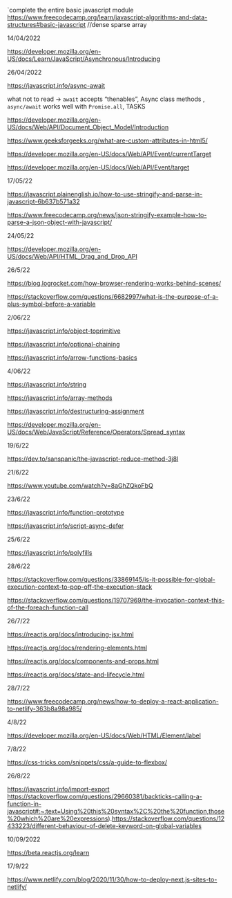 `complete the entire basic javascript module
https://www.freecodecamp.org/learn/javascript-algorithms-and-data-structures#basic-javascript
//dense sparse array

14/04/2022

https://developer.mozilla.org/en-US/docs/Learn/JavaScript/Asynchronous/Introducing

26/04/2022

https://javascript.info/async-await

what not to read -> `await` accepts “thenables”, Async class methods , `async/await` works well with `Promise.all`, TASKS

https://developer.mozilla.org/en-US/docs/Web/API/Document_Object_Model/Introduction

https://www.geeksforgeeks.org/what-are-custom-attributes-in-html5/

https://developer.mozilla.org/en-US/docs/Web/API/Event/currentTarget

https://developer.mozilla.org/en-US/docs/Web/API/Event/target

17/05/22

https://javascript.plainenglish.io/how-to-use-stringify-and-parse-in-javascript-6b637b571a32

https://www.freecodecamp.org/news/json-stringify-example-how-to-parse-a-json-object-with-javascript/

24/05/22

https://developer.mozilla.org/en-US/docs/Web/API/HTML_Drag_and_Drop_API

26/5/22

https://blog.logrocket.com/how-browser-rendering-works-behind-scenes/

https://stackoverflow.com/questions/6682997/what-is-the-purpose-of-a-plus-symbol-before-a-variable

2/06/22

https://javascript.info/object-toprimitive

https://javascript.info/optional-chaining

https://javascript.info/arrow-functions-basics

4/06/22

https://javascript.info/string

https://javascript.info/array-methods

https://javascript.info/destructuring-assignment

https://developer.mozilla.org/en-US/docs/Web/JavaScript/Reference/Operators/Spread_syntax

19/6/22

https://dev.to/sanspanic/the-javascript-reduce-method-3j8l

21/6/22

https://www.youtube.com/watch?v=8aGhZQkoFbQ

23/6/22

https://javascript.info/function-prototype

https://javascript.info/script-async-defer

25/6/22

https://javascript.info/polyfills

28/6/22

https://stackoverflow.com/questions/33869145/is-it-possible-for-global-execution-context-to-pop-off-the-execution-stack

https://stackoverflow.com/questions/19707969/the-invocation-context-this-of-the-foreach-function-call

26/7/22

https://reactjs.org/docs/introducing-jsx.html

https://reactjs.org/docs/rendering-elements.html

https://reactjs.org/docs/components-and-props.html

https://reactjs.org/docs/state-and-lifecycle.html

28/7/22

https://www.freecodecamp.org/news/how-to-deploy-a-react-application-to-netlify-363b8a98a985/

4/8/22

https://developer.mozilla.org/en-US/docs/Web/HTML/Element/label

7/8/22

https://css-tricks.com/snippets/css/a-guide-to-flexbox/

26/8/22

https://javascript.info/import-export
https://stackoverflow.com/questions/29660381/backticks-calling-a-function-in-javascript#:~:text=Using%20this%20syntax%2C%20the%20function,those%20which%20are%20expressions).https://stackoverflow.com/questions/12433223/different-behaviour-of-delete-keyword-on-global-variables

10/09/2022

https://beta.reactjs.org/learn

17/9/22

https://www.netlify.com/blog/2020/11/30/how-to-deploy-next.js-sites-to-netlify/
